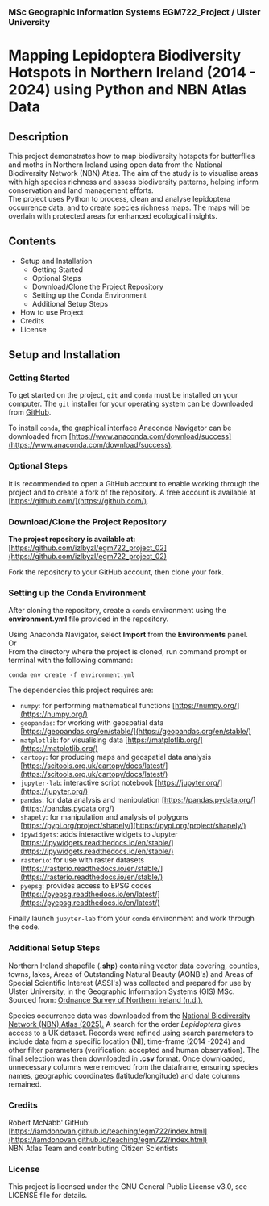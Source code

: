 ### MSc Geographic Information Systems EGM722_Project / Ulster University

# Mapping Lepidoptera Biodiversity Hotspots in Northern Ireland (2014 - 2024) using Python and NBN Atlas Data

## Description
This project demonstrates how to map biodiversity hotspots for butterflies and moths in Northern Ireland using open data from the National Biodiversity Network (NBN) Atlas. The aim of the study is to visualise areas with high species richness and assess biodiversity patterns, helping inform conservation and land management efforts.  
The project uses Python to process, clean and analyse lepidoptera occurrence data, and to create species richness maps. The maps will be overlain with protected areas for enhanced ecological insights. 

## Contents
- Setup and Installation
  - Getting Started
  - Optional Steps
  - Download/Clone the Project Repository
  - Setting up the Conda Environment
  - Additional Setup Steps
- How to use Project
- Credits
- License


## Setup and Installation
### Getting Started
To get started on the project, `git` and `conda` must be installed on your computer. The `git` installer for your operating system can be downloaded from [GitHub](https://git-scm.com/downloads).

To install `conda`, the graphical interface Anaconda Navigator can be downloaded from [https://www.anaconda.com/download/success](https://www.anaconda.com/download/success). 

### Optional Steps
It is recommended to open a GitHub account to enable working through the project and to create a fork of the repository. A free account is available at [https://github.com/](https://github.com/).  

### Download/Clone the Project Repository
**The project repository is available at:** [https://github.com/izlbyzl/egm722_project_02](https://github.com/izlbyzl/egm722_project_02)    

Fork the repository to your GitHub account, then clone your fork.  

### Setting up the Conda Environment
After cloning the repository, create a `conda` environment using the **environment.yml** file provided in the repository. 

Using Anaconda Navigator, select **Import** from the **Environments** panel.  
Or  
From the directory where the project is cloned, run command prompt or terminal with the following command:  

`conda env create -f environment.yml`  

The dependencies this project requires are:
- `numpy`: for performing mathematical functions [https://numpy.org/](https://numpy.org/)
- `geopandas`: for working with geospatial data [https://geopandas.org/en/stable/](https://geopandas.org/en/stable/)
- `matplotlib`: for visualising data [https://matplotlib.org/](https://matplotlib.org/)
- `cartopy`: for producing maps and geospatial data analysis [https://scitools.org.uk/cartopy/docs/latest/](https://scitools.org.uk/cartopy/docs/latest/)
- `jupyter-lab`: interactive script notebook [https://jupyter.org/](https://jupyter.org/)
- `pandas`: for data analysis and manipulation [https://pandas.pydata.org/](https://pandas.pydata.org/)
- `shapely`: for manipulation and analysis of polygons [https://pypi.org/project/shapely/](https://pypi.org/project/shapely/)
- `ipywidgets`: adds interactive widgets to Jupyter [https://ipywidgets.readthedocs.io/en/stable/](https://ipywidgets.readthedocs.io/en/stable/)
- `rasterio`: for use with raster datasets [https://rasterio.readthedocs.io/en/stable/](https://rasterio.readthedocs.io/en/stable/)
- `pyepsg`: provides access to EPSG codes [https://pyepsg.readthedocs.io/en/latest/](https://pyepsg.readthedocs.io/en/latest/)

Finally launch `jupyter-lab` from your `conda` environment and work through the code. 

### Additional Setup Steps
Northern Ireland shapefile (**.shp**) containing vector data covering, counties, towns, lakes, Areas of Outstanding Natural Beauty (AONB's) and Areas of Special Scientific Interest (ASSI's) was collected and prepared for use by Ulster University, in the Geographic Information Systems (GIS) MSc. Sourced from: [Ordnance Survey of Northern Ireland (n.d.).](https://www.nidirect.gov.uk/articles/osni-open-data-product-list)  

Species occurrence data was downloaded from the [National Biodiversity Network (NBN) Atlas (2025).](https://nbnatlas.org/) A search for the order *Lepidoptera* gives access to a UK dataset. Records were refined using search parameters to include data from a specific location (NI), time-frame (2014 -2024) and other filter parameters (verification: accepted and human observation). The final selection was then downloaded in **.csv** format. Once downloaded, unnecessary columns were removed from the dataframe, ensuring species names, geographic coordinates (latitude/longitude) and date columns remained. 

### Credits
Robert McNabb' GitHub: [https://iamdonovan.github.io/teaching/egm722/index.html](https://iamdonovan.github.io/teaching/egm722/index.html)   
NBN Atlas Team and contributing Citizen Scientists

### License
This project is licensed under the GNU General Public License v3.0, see LICENSE file for details.
